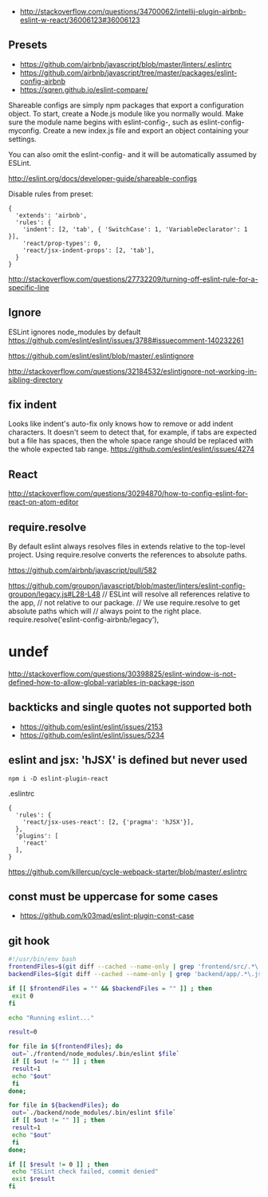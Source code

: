 - http://stackoverflow.com/questions/34700062/intellij-plugin-airbnb-eslint-w-react/36006123#36006123

## Presets

- https://github.com/airbnb/javascript/blob/master/linters/.eslintrc
- https://github.com/airbnb/javascript/tree/master/packages/eslint-config-airbnb
- https://sqren.github.io/eslint-compare/

Shareable configs are simply npm packages that export a configuration object. To start, create a Node.js module like you normally would. Make sure the module name begins with eslint-config-, such as eslint-config-myconfig. Create a new index.js file and export an object containing your settings.

You can also omit the eslint-config- and it will be automatically assumed by ESLint.

http://eslint.org/docs/developer-guide/shareable-configs

Disable rules from preset:

```
{
  'extends': 'airbnb',
  'rules': {
    'indent': [2, 'tab', { 'SwitchCase': 1, 'VariableDeclarator': 1 }],
    'react/prop-types': 0,
    'react/jsx-indent-props': [2, 'tab'],
  }
}
```

http://stackoverflow.com/questions/27732209/turning-off-eslint-rule-for-a-specific-line

## Ignore

ESLint ignores node_modules by default https://github.com/eslint/eslint/issues/3788#issuecomment-140232261

https://github.com/eslint/eslint/blob/master/.eslintignore

http://stackoverflow.com/questions/32184532/eslintignore-not-working-in-sibling-directory

## fix indent

Looks like indent's auto-fix only knows how to remove or add indent characters. It doesn't seem to detect that, for example, if tabs are expected but a file has spaces, then the whole space range should be replaced with the whole expected tab range. https://github.com/eslint/eslint/issues/4274

## React

http://stackoverflow.com/questions/30294870/how-to-config-eslint-for-react-on-atom-editor

## require.resolve

By default eslint always resolves files in extends relative to the top-level project. Using require.resolve converts the references to absolute paths.

https://github.com/airbnb/javascript/pull/582

https://github.com/groupon/javascript/blob/master/linters/eslint-config-groupon/legacy.js#L28-L48
// ESLint will resolve all references relative to the app,
// not relative to our package.
// We use require.resolve to get absolute paths which will
// always point to the right place.
require.resolve('eslint-config-airbnb/legacy'),

# undef

http://stackoverflow.com/questions/30398825/eslint-window-is-not-defined-how-to-allow-global-variables-in-package-json

## backticks and single quotes not supported both

- https://github.com/eslint/eslint/issues/2153
- https://github.com/eslint/eslint/issues/5234

## eslint and jsx: 'hJSX' is defined but never used

`npm i -D eslint-plugin-react`

.eslintrc

```
{
  'rules': {
    'react/jsx-uses-react': [2, {'pragma': 'hJSX'}],
  },
  'plugins': [
    'react'
  ],
}
```

https://github.com/killercup/cycle-webpack-starter/blob/master/.eslintrc

## const must be uppercase for some cases

- https://github.com/k03mad/eslint-plugin-const-case

## git hook

```bash
#!/usr/bin/env bash
frontendFiles=$(git diff --cached --name-only | grep 'frontend/src/.*\.js')
backendFiles=$(git diff --cached --name-only | grep 'backend/app/.*\.js')

if [[ $frontendFiles = "" && $backendFiles = "" ]] ; then
 exit 0
fi

echo "Running eslint..."

result=0

for file in ${frontendFiles}; do
 out=`./frontend/node_modules/.bin/eslint $file`
 if [[ $out != "" ]] ; then
 result=1
 echo "$out"
 fi
done;

for file in ${backendFiles}; do
 out=`./backend/node_modules/.bin/eslint $file`
 if [[ $out != "" ]] ; then
 result=1
 echo "$out"
 fi
done;

if [[ $result != 0 ]] ; then
 echo "ESLint check failed, commit denied"
 exit $result
fi
```

